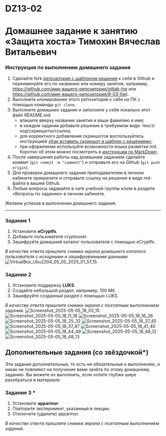 # DZ13-02
# Домашнее задание к занятию  «Защита хоста» Тимохин Вячеслав Витальевич

### Инструкция по выполнению домашнего задания

1. Сделайте fork [репозитория c шаблоном решения](https://github.com/netology-code/sys-pattern-homework) к себе в Github и переименуйте его по названию или номеру занятия, например, https://github.com/имя-вашего-репозитория/gitlab-hw или https://github.com/имя-вашего-репозитория/8-03-hw).
2. Выполните клонирование этого репозитория к себе на ПК с помощью команды `git clone`.
3. Выполните домашнее задание и заполните у себя локально этот файл README.md:
   - впишите вверху название занятия и ваши фамилию и имя;
   - в каждом задании добавьте решение в требуемом виде: текст/код/скриншоты/ссылка;
   - для корректного добавления скриншотов воспользуйтесь инструкцией [«Как вставить скриншот в шаблон с решением»](https://github.com/netology-code/sys-pattern-homework/blob/main/screen-instruction.md);
   - при оформлении используйте возможности языка разметки md. Коротко об этом можно посмотреть в [инструкции по MarkDown](https://github.com/netology-code/sys-pattern-homework/blob/main/md-instruction.md).
4. После завершения работы над домашним заданием сделайте коммит (`git commit -m "comment"`) и отправьте его на Github (`git push origin`).
5. Для проверки домашнего задания преподавателем в личном кабинете прикрепите и отправьте ссылку на решение в виде md-файла в вашем Github.
6. Любые вопросы задавайте в чате учебной группы и/или в разделе «Вопросы по заданию» в личном кабинете.

Желаем успехов в выполнении домашнего задания.

------

### Задание 1

1. Установите **eCryptfs**.
2. Добавьте пользователя cryptouser.
3. Зашифруйте домашний каталог пользователя с помощью eCryptfs.


*В качестве ответа  пришлите снимки экрана домашнего каталога пользователя с исходными и зашифрованными данными.*  
![VirtualBox_Ubu2204_05_05_2025_01_57_15](https://github.com/user-attachments/assets/6a9f71f1-026c-43ac-a54c-0ca797147813)



### Задание 2

1. Установите поддержку **LUKS**.
2. Создайте небольшой раздел, например, 100 Мб.
3. Зашифруйте созданный раздел с помощью LUKS.

*В качестве ответа пришлите снимки экрана с поэтапным выполнением задания.*
![Screenshot_2025-05-05_18_03_15](https://github.com/user-attachments/assets/15835341-7fc5-49ea-ac52-b332331d7b07)
![Screenshot_2025-05-05_18_11_18](https://github.com/user-attachments/assets/b1b85789-46a2-465a-b5ca-f34450921bde)
![Screenshot_2025-05-05_18_16_26](https://github.com/user-attachments/assets/d6ec583b-6a5f-4ac4-b3c3-ba4bfb758cf0)
![Screenshot_2025-05-05_18_25_32](https://github.com/user-attachments/assets/da01f567-3305-4bca-885b-ab61dc621eaf)
![Screenshot_2025-05-05_18_37_45](https://github.com/user-attachments/assets/d8127d20-b29d-4348-a887-77c866a4d1a5)
![Screenshot_2025-05-05_18_37_47](https://github.com/user-attachments/assets/74824ed6-9b50-4f1b-97bd-f8d063453a1e)
![Screenshot_2025-05-05_18_41_40](https://github.com/user-attachments/assets/b145c149-bfc5-4375-a2c2-2b2c8c038579)
![Screenshot_2025-05-05_18_44_49](https://github.com/user-attachments/assets/3a36c471-5e02-4de6-8371-0759d863f942)
![Screenshot_2025-05-05_18_48_12](https://github.com/user-attachments/assets/8dc53658-09a3-4640-a875-8762da204013)
![Screenshot_2025-05-05_18_48_13](https://github.com/user-attachments/assets/93cb4d19-049a-43b2-ad8f-81771c7b6ad3)



## Дополнительные задания (со звёздочкой*)

Эти задания дополнительные, то есть не обязательные к выполнению, и никак не повлияют на получение вами зачёта по этому домашнему заданию. Вы можете их выполнить, если хотите глубже шире разобраться в материале

### Задание 3 *

1. Установите **apparmor**.
2. Повторите эксперимент, указанный в лекции.
3. Отключите (удалите) apparmor.


*В качестве ответа пришлите снимки экрана с поэтапным выполнением задания.*
